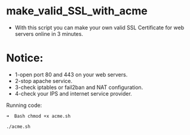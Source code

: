 
# make_valid_SSL_with_acme

- With this script you can make your own valid SSL Certificate for web servers online in 3 minutes.

# Notice:

 *	1-open port 80 and 443 on your web servers.
 *	2-stop apache service.
 *	3-check iptables or fail2ban and NAT configuration.
 *	4-check your IPS and internet service provider.
  
    
   Running code: 
   
   ```
   ➜  Bash chmod +x acme.sh
   ```
   ```
   ./acme.sh
   ```
